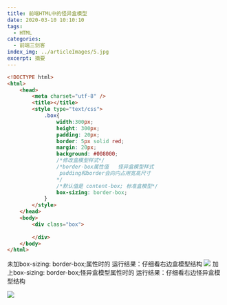 ```yaml
---
title: 前端HTML中的怪异盒模型
date: 2020-03-10 10:10:10
tags:
  - HTML
categories:
  - 前端三剑客
index_img: ../articleImages/5.jpg
excerpt: 摘要
---
```

<meta name="referrer" content="no-referrer"/>

```html
<!DOCTYPE html>
<html>
	<head>
		<meta charset="utf-8" />
		<title></title>
		<style type="text/css">
			.box{
				width:300px;
				height: 300px;
				padding: 20px;
				border: 5px solid red;
				margin: 20px;
				background: #008000;
				/*修改盒模型样式*/
				/*border-box属性值   怪异盒模型样式
				 padding和border会向内占用宽高尺寸
				*/
				/*默认值是 content-box; 标准盒模型*/
				box-sizing: border-box;
			}
		</style>
	</head>
	<body>
		<div class="box">
			
		</div>
	</body>
</html>

```
未加box-sizing: border-box;属性时的
运行结果：仔细看右边盒模型结构
![](https://img-blog.csdnimg.cn/036660a46d474502bacc5fb1e692d4cf.png)
加上box-sizing: border-box;怪异盒模型属性时的
运行结果：仔细看右边怪异盒模型结构

![](https://img-blog.csdnimg.cn/5bcddfd053884782a921bd343411af95.png)

